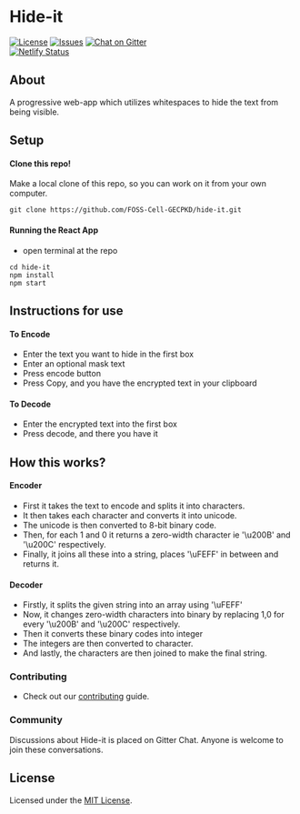# Hide-it

[![License](https://img.shields.io/github/license/FOSS-Cell-GECPKD/hide-it?style=for-the-badge)](https://github.com/FOSS-Cell-GECPKD/hide-it/blob/main/LICENSE)
[![Issues](https://img.shields.io/github/issues/FOSS-Cell-GECPKD/hide-it?style=for-the-badge)](https://github.com/FOSS-Cell-GECPKD/hide-it/issues)
[![Chat on Gitter](https://img.shields.io/badge/chat--on-gitter-brightgreen?style=for-the-badge&logo=appveyor)](https://gitter.im/FOSS-Cell-GECPKD/whitespace-stego)
<br/>
[![Netlify Status](https://api.netlify.com/api/v1/badges/c27123f8-e5b3-4471-95a5-1750162036f5/deploy-status)](https://hide-it.netlify.app/)

## About

A progressive web-app which utilizes whitespaces to hide the text from being visible.

## Setup

#### Clone this repo!

Make a local clone of this repo, so you can work on it from your own computer.
```
git clone https://github.com/FOSS-Cell-GECPKD/hide-it.git
```
#### Running the React App

- open terminal at the repo
```
cd hide-it
npm install
npm start
```
## Instructions for use

#### To Encode
- Enter the text you want to hide in the first box
- Enter an optional mask text 
- Press encode button
- Press Copy, and you have the encrypted text in your clipboard
#### To Decode
- Enter the encrypted text into the first box
- Press decode, and there you have it 

## How this works?

#### Encoder
- First it takes the text to encode and splits it into characters.
- It then takes each character and converts it into unicode.
- The unicode is then converted to 8-bit binary code.
- Then, for each 1 and 0 it returns a zero-width character ie '\u200B' and '\u200C' respectively.
- Finally, it joins all these into a string, places '\uFEFF' in between and returns it.

#### Decoder
- Firstly, it splits the given string into an array using '\uFEFF'
- Now, it changes zero-width characters into binary by replacing 1,0 for every '\u200B' and '\u200C' respectively.
- Then it converts these binary codes into integer
- The integers are then converted to character.
- And lastly, the characters are then joined to make the final string.

### Contributing
- Check out our [contributing](CONTRIBUTING.md) guide.

### Community
Discussions about Hide-it is placed on Gitter Chat. Anyone is welcome to join these conversations.

## License
Licensed under the [MIT License](LICENSE).

